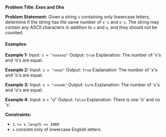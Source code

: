 **Problem Title: Exes and Ohs**

**Problem Statement:**
Given a string `s` containing only lowercase letters, determine if the string has the same number of `x's` and `o's`. The string may contain any ASCII characters in addition to `x` and `o`, and they should not be counted.

#### Examples:

**Example 1:**
Input: `s = "xoxoxo"`
Output: `true`
Explanation: The number of 'x's and 'o's are equal.

**Example 2:**
Input: `s = "xxoo"`
Output: `true`
Explanation: The number of 'x's and 'o's are equal.

**Example 3:**
Input: `s = "xxoom"`
Output: `ture`
Explanation: The number of 'x's and 'o's are equal.


**Example 4:**
Input: s = "o"
Output: `false`
Explanation: There is one 'o' and no 'x'.

**Constraints:**
- `1 <= s.length <= 1000`
- `s` consists only of lowercase English letters.
